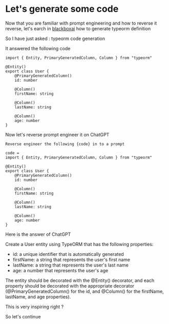 # Let's generate some code

Now that you are familiar with prompt engineering and how to reverse it reverse, let's earch in [blackboxai](https://www.useblackbox.io/search) how to generate typeorm definition

So I have just asked : typeorm code generation

It answered the following code

```
import { Entity, PrimaryGeneratedColumn, Column } from "typeorm"

@Entity()
export class User {
    @PrimaryGeneratedColumn()
    id: number

    @Column()
    firstName: string

    @Column()
    lastName: string

    @Column()
    age: number
}
```

Now let's reverse prompt engineer it on ChatGPT

```
Reverse engineer the following {code} in to a prompt

code = 
import { Entity, PrimaryGeneratedColumn, Column } from "typeorm"

@Entity()
export class User {
    @PrimaryGeneratedColumn()
    id: number

    @Column()
    firstName: string

    @Column()
    lastName: string

    @Column()
    age: number
}
```

Here is the answer of ChatGPT

Create a User entity using TypeORM that has the following properties:

* id: a unique identifier that is automatically generated
* firstName: a string that represents the user's first name
* lastName: a string that represents the user's last name
* age: a number that represents the user's age

The entity should be decorated with the @Entity() decorator, and each property should be decorated with the appropriate decorator (@PrimaryGeneratedColumn() for the id, and @Column() for the firstName, lastName, and age properties).

This is very inspiring right ?

So let's continue
